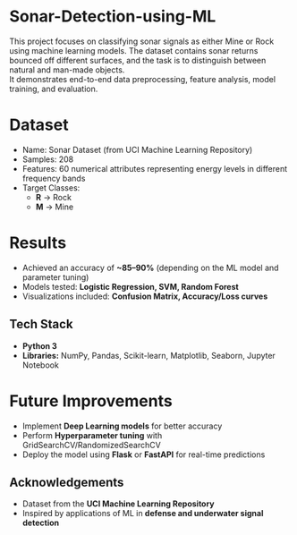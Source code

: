 # Sonar-Detection-using-ML
This project focuses on classifying sonar signals as either Mine or Rock using machine learning models. The dataset contains sonar returns bounced off different surfaces, and the task is to distinguish between natural and man-made objects.  
It demonstrates end-to-end data preprocessing, feature analysis, model training, and evaluation.

# Dataset
- Name: Sonar Dataset (from UCI Machine Learning Repository)  
- Samples: 208  
- Features: 60 numerical attributes representing energy levels in different frequency bands  
- Target Classes:  
  - **R** → Rock  
  - **M** → Mine  

# Results
- Achieved an accuracy of **~85–90%** (depending on the ML model and parameter tuning)  
- Models tested: **Logistic Regression, SVM, Random Forest**  
- Visualizations included: **Confusion Matrix, Accuracy/Loss curves**  

## Tech Stack
- **Python 3**  
- **Libraries:** NumPy, Pandas, Scikit-learn, Matplotlib, Seaborn, Jupyter Notebook  

# Future Improvements
- Implement **Deep Learning models** for better accuracy  
- Perform **Hyperparameter tuning** with GridSearchCV/RandomizedSearchCV  
- Deploy the model using **Flask** or **FastAPI** for real-time predictions  

## Acknowledgements
- Dataset from the **UCI Machine Learning Repository**  
- Inspired by applications of ML in **defense and underwater signal detection**  

